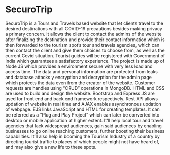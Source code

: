# SecuroTrip
SecuroTrip is a Tours and Travels based website that let clients travel to the desired destinations with all COVID-19 precautions besides making privacy a primary concern.
It allows the client to contact the admins of the website after finalizing the destination and provide their contact information which is then forwarded to the tourism spot’s tour and travels agencies, which can then contact the client and give them choices to choose from,
as well as the current Covid situation. 
Tourist guides will be registered with Government of India which guarantees a satisfactory experience.
The project is made up of Node JS which provides a environment secure with very less load and access time. The data and personal information are protected from leaks and database attacks y encryption and decryption for the admin page which protects the data
even from the creator of the website. 
Customer requests are handles using “CRUD” operations in MongoDB. HTML and CSS are used to build and design the website.
Bootstrap and Express JS are used for front end and back end framework respectively.
Rest API allows updation of website in real time and AJAX enables asynchronous updation of webpage. EJS links JavaScript and HTML for creating templates. 
It can be referred as a “Plug and Play Project” which can later be converted into desktop or mobile application at higher extent.
It'll help local tour and travel agencies that lack widespread audiences, gain said audiences
by enabling businesses to go online reaching customers, further boosting their business capabilities.
It’ll also help in booming the Tourism Industry of a country by directing tourist traffic to places of which people might not have heard of, and may also give a new life to these spots.
